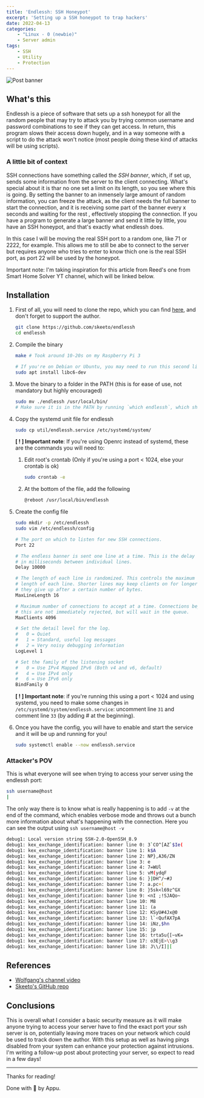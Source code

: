 ```yaml
---
title: 'Endlessh: SSH Honeypot'
excerpt: 'Setting up a SSH honeypot to trap hackers'
date: 2022-04-13
categories:
    - "Linux - 0 (newbie)"
    - Server admin
tags:
    - SSH
    - Utility
    - Protection
---
```


![Post banner](/assets/img/2022-04-13-endlessh/skeeto_endlessh.png)

## What's this

Endlessh is a piece of software that sets up a ssh honeypot for all the random people that may try to attack you by trying common username and password combinations to see if they can get access. In return, this program slows their access down hugely, and in a way someone with a script to do the attack won't notice (most people doing these kind of attacks will be using scripts).

### A little bit of context

SSH connections have something called the _SSH banner_, which, if set up, sends some information from the server to the client connecting. What's special about it is thar no one set a limit on its length, so you see where this is going.
By setting the banner to an inmensely large amount of random information, you can freeze the attack, as the client needs the full banner to start the connection, and it is receiving some part of the banner every x seconds and waiting for the rest
, effectively stopping the connection.
If you have a program to generate a large banner and send it little by little, you have an SSH honeypot, and that's exactly what endlessh does.

In this case I will be moving the real SSH port to a random one, like 71 or 2222, for example. This allows me to still be abe to connect to the server but requires anyone who tries to enter to know thich one is the real SSH port, as port 22 will
be used by the honeypot.

Important note: I'm taking inspiration for this article from Reed's one from Smart Home Solver YT channel, which will be linked below.

## Installation

1. First of all, you will need to clone the repo, which you can find [here](https://github.com/skeeto/endlessh), and don't forget to support the author.

   ```bash
   git clone https://github.com/skeeto/endlessh
   cd endlessh
   ```

2. Compile the binary

   ```bash
   make # Took around 10-20s on my Raspberry Pi 3
   
   # If you're on Debian or Ubuntu, you may need to run this second line for it to compile.
   sudo apt install libc6-dev
   ```

3. Move the binary to a folder in the PATH (this is for ease of use, not mandatory but highly encouraged)

   ```bash
   sudo mv ./endlessh /usr/local/bin/
   # Make sure it is in the PATH by running `which endlessh`, which should return /usr/local/bin
   ```

4. Copy the systemd unit file for endlessh

   ```bash
   sudo cp util/endlessh.service /etc/systemd/system/
   ```

   **[ ! ] Important note**: If you're using Openrc instead of systemd, these are the commands you will need to:

   1. Edit root's crontab (Only if you're using a port < 1024, else your crontab is ok)

      ```bash
      sudo crontab -e
      ```

   1. At the bottom of the file, add the following

      ```bash
      @reboot /usr/local/bin/endlessh
      ```

5. Create the config file

   ```bash
   sudo mkdir -p /etc/endlessh
   sudo vim /etc/endlessh/config
   ```

   ```bash
   # The port on which to listen for new SSH connections.
   Port 22

   # The endless banner is sent one line at a time. This is the delay
   # in milliseconds between individual lines.
   Delay 10000

   # The length of each line is randomized. This controls the maximum
   # length of each line. Shorter lines may keep clients on for longer if
   # they give up after a certain number of bytes.
   MaxLineLength 16

   # Maximum number of connections to accept at a time. Connections beyond
   # this are not immediately rejected, but will wait in the queue.
   MaxClients 4096

   # Set the detail level for the log.
   #   0 = Quiet
   #   1 = Standard, useful log messages
   #   2 = Very noisy debugging information
   LogLevel 1

   # Set the family of the listening socket
   #   0 = Use IPv4 Mapped IPv6 (Both v4 and v6, default)
   #   4 = Use IPv4 only
   #   6 = Use IPv6 only
   BindFamily 0
   ```

   **[ ! ] Important note**: if you're running this using a port < 1024 and using systemd, you need to make some changes in `/etc/systemd/system/endlessh.service`: uncomment line `31` and comment line `33` (by adding # at the beginning).
6. Once you have the config, you will have to enable and start the service and it will be up and running for you!

   ```bash
   sudo systemctl enable --now endlessh.service
   ```

### Attacker's POV

This is what everyone will see when trying to access your server using the endlessh port:

```bash
ssh username@host
|
```

The only way there is to know what is really happening is to add `-v` at the end of the command, which enables verbose mode and throws out a bunch more information about what's happening with the connection. Here you can see the output using `ssh username@host -v`

``` bash
debug1: Local version string SSH-2.0-OpenSSH_8.9
debug1: kex_exchange_identification: banner line 0: 3`CO^[AZ`$Ie(
debug1: kex_exchange_identification: banner line 1: k$A
debug1: kex_exchange_identification: banner line 2: NP},A36/ZN
debug1: kex_exchange_identification: banner line 3: e
debug1: kex_exchange_identification: banner line 4: 7=WUl
debug1: kex_exchange_identification: banner line 5: vM(ydqF
debug1: kex_exchange_identification: banner line 6: }|DH^/~#J
debug1: kex_exchange_identification: banner line 7: a.pc+(
debug1: kex_exchange_identification: banner line 8: }5sk<l69z^GX
debug1: kex_exchange_identification: banner line 9: <nI ;!SJAQo~
debug1: kex_exchange_identification: banner line 10: M8
debug1: kex_exchange_identification: banner line 11: (a
debug1: kex_exchange_identification: banner line 12: KSyU#4Jx@0
debug1: kex_exchange_identification: banner line 13: l`<QufAX7pA
debug1: kex_exchange_identification: banner line 14: iNz,$hn
debug1: kex_exchange_identification: banner line 15: jp
debug1: kex_exchange_identification: banner line 16: trta5u{[~vK=
debug1: kex_exchange_identification: banner line 17: o3EjE>\\g3
debug1: kex_exchange_identification: banner line 18: J\\/I]|[
```

## References

- [Wolfgang's channel video](https://www.youtube.com/watch?v=SKhKNUo6rJU)
- [Skeeto's GitHub repo](https://github.com/skeeto/endlessh)

## Conclusions

This is overall what I consider a basic security measure as it will make anyone trying to access your server have to find the exact port your ssh server is on, potentially leaving more traces on your network which could be used to track down the author.
With this setup as well as having pings disabled from your system can enhance your protection against intrusions. I'm writing a follow-up post about protecting your server, so expect to read in a few days!

---

Thanks for reading!

Done with 🖤 by Appu.
